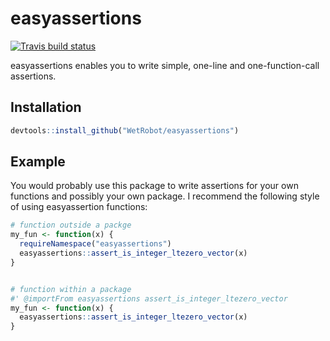 
# easyassertions

<!-- badges: start -->
[![Travis build status](https://travis-ci.org/WetRobot/easyassertions.svg?branch=master)](https://travis-ci.org/WetRobot/easyassertions)
<!-- badges: end -->

easyassertions enables you to write simple, one-line and one-function-call 
assertions.

## Installation

``` r
devtools::install_github("WetRobot/easyassertions")
```

## Example

You would probably use this package to write assertions for your own functions
and possibly your own package. I recommend the following style of using
easyassertion functions:

``` r
# function outside a packge
my_fun <- function(x) {
  requireNamespace("easyassertions")
  easyassertions::assert_is_integer_ltezero_vector(x)
}


# function within a package
#' @importFrom easyassertions assert_is_integer_ltezero_vector
my_fun <- function(x) {
  easyassertions::assert_is_integer_ltezero_vector(x)
}
```


